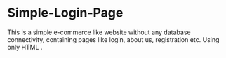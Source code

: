 # Simple-Login-Page
This is a simple e-commerce like website without any database connectivity, containing pages like login, about us, registration etc. Using only HTML .

